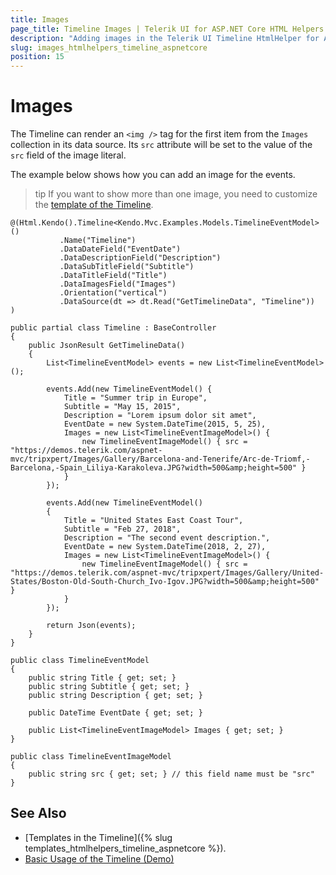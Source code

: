 ```yaml
---
title: Images
page_title: Timeline Images | Telerik UI for ASP.NET Core HTML Helpers
description: "Adding images in the Telerik UI Timeline HtmlHelper for ASP.NET Core (MVC 6 or ASP.NET Core MVC)."
slug: images_htmlhelpers_timeline_aspnetcore
position: 15
---
```


# Images

The Timeline can render an `<img />` tag for the first item from the `Images` collection in its data source. Its `src` attribute will be set to the value of the `src` field of the image literal.

The example below shows how you can add an image for the events.

>tip If you want to show more than one image, you need to customize the [template of the Timeline](templates).


```Razor
@(Html.Kendo().Timeline<Kendo.Mvc.Examples.Models.TimelineEventModel>()
           .Name("Timeline")
           .DataDateField("EventDate")
           .DataDescriptionField("Description")
           .DataSubTitleField("Subtitle")
           .DataTitleField("Title")
           .DataImagesField("Images")
           .Orientation("vertical")
           .DataSource(dt => dt.Read("GetTimelineData", "Timeline"))
)
```
```Controller
public partial class Timeline : BaseController
{
    public JsonResult GetTimelineData()
    {
        List<TimelineEventModel> events = new List<TimelineEventModel>();

        events.Add(new TimelineEventModel() {
            Title = "Summer trip in Europe",
            Subtitle = "May 15, 2015",
            Description = "Lorem ipsum dolor sit amet",
            EventDate = new System.DateTime(2015, 5, 25),
            Images = new List<TimelineEventImageModel>() {
                new TimelineEventImageModel() { src = "https://demos.telerik.com/aspnet-mvc/tripxpert/Images/Gallery/Barcelona-and-Tenerife/Arc-de-Triomf,-Barcelona,-Spain_Liliya-Karakoleva.JPG?width=500&amp;height=500" }
            }
        });

        events.Add(new TimelineEventModel()
        {
            Title = "United States East Coast Tour",
            Subtitle = "Feb 27, 2018",
            Description = "The second event description.",
            EventDate = new System.DateTime(2018, 2, 27),
            Images = new List<TimelineEventImageModel>() {
                new TimelineEventImageModel() { src = "https://demos.telerik.com/aspnet-mvc/tripxpert/Images/Gallery/United-States/Boston-Old-South-Church_Ivo-Igov.JPG?width=500&amp;height=500" }
            }
        });

        return Json(events);
    }
}
```
```Model
public class TimelineEventModel
{
    public string Title { get; set; }
    public string Subtitle { get; set; }
    public string Description { get; set; }

    public DateTime EventDate { get; set; }

    public List<TimelineEventImageModel> Images { get; set; }
}

public class TimelineEventImageModel
{
    public string src { get; set; } // this field name must be "src"
}
```


## See Also


* [Templates in the Timeline]({% slug templates_htmlhelpers_timeline_aspnetcore %}).
* [Basic Usage of the Timeline (Demo)](https://demos.telerik.com/aspnet-core/timeline/index)
